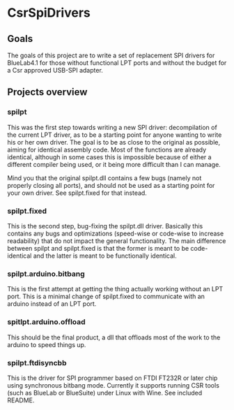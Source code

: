 # CsrSpiDrivers #
## Goals ##
The goals of this project are to write a set of replacement SPI drivers for BlueLab4.1 for those without functional LPT ports and without the budget for a Csr approved USB-SPI adapter.

## Projects overview ##
### spilpt ###
This was the first step towards writing a new SPI driver: decompilation of the current LPT driver, as to be a starting point for anyone wanting to write his or her own driver.
The goal is to be as close to the original as possible, aiming for identical assembly code.
Most of the functions are already identical, although in some cases this is impossible because of either a different compiler being used, or it being more difficult than I can manage.

Mind you that the original spilpt.dll contains a few bugs (namely not properly closing all ports), and should not be used as a starting point for your own driver. See spilpt.fixed for that instead.

### spilpt.fixed ###
This is the second step, bug-fixing the spilpt.dll driver.
Basically this contains any bugs and optimizations (speed-wise or code-wise to increase readability) that do not impact the general functionality.
The main difference between spilpt and spilpt.fixed is that the former is meant to be code-identical and the latter is meant to be functionally identical.

### spilpt.arduino.bitbang ###
This is the first attempt at getting the thing actually working without an LPT port. This is a minimal change of spilpt.fixed to communicate with an arduino instead of an LPT port.

### spitlpt.arduino.offload ###
This should be the final product, a dll that offloads most of the work to the arduino to speed things up.

### spilpt.ftdisyncbb ###
This is the driver for SPI programmer based on FTDI FT232R or later chip using synchronous bitbang mode. Currently it supports running CSR tools (such as BlueLab or BlueSuite) under Linux with Wine. See included README.
